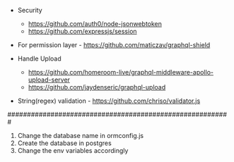 - Security

  - https://github.com/auth0/node-jsonwebtoken
  - https://github.com/expressjs/session

- For permission layer - https://github.com/maticzav/graphql-shield
- Handle Upload
  - https://github.com/homeroom-live/graphql-middleware-apollo-upload-server
  - https://github.com/jaydenseric/graphql-upload
- String(regex) validation - https://github.com/chriso/validator.js

#########################################################

1. Change the database name in ormconfig.js
2. Create the database in postgres
3. Change the env variables accordingly
